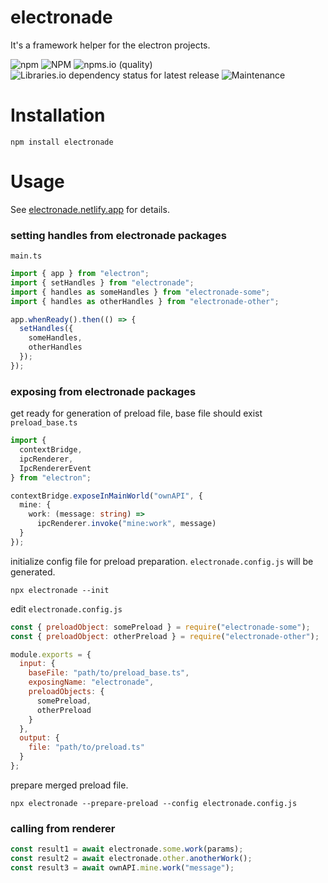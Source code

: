 # electronade

It's a framework helper for the electron projects.

![npm](https://img.shields.io/npm/v/electronade)
![NPM](https://img.shields.io/npm/l/electronade)
![npms.io (quality)](https://img.shields.io/npms-io/quality-score/electronade)
![Libraries.io dependency status for latest release](https://img.shields.io/librariesio/release/npm/electronade)
![Maintenance](https://img.shields.io/maintenance/yes/2022)


# Installation

``` shell
npm install electronade
```

# Usage

See [electronade.netlify.app](https://electronade.netlify.app/) for details.

### setting handles from electronade packages
`main.ts`
``` typescript
import { app } from "electron";
import { setHandles } from "electronade";
import { handles as someHandles } from "electronade-some";
import { handles as otherHandles } from "electronade-other";

app.whenReady().then(() => {
  setHandles({
    someHandles,
    otherHandles
  });
});
```

### exposing from electronade packages
get ready for generation of preload file, base file should exist
`preload_base.ts`
``` typescript
import {
  contextBridge,
  ipcRenderer,
  IpcRendererEvent
} from "electron";

contextBridge.exposeInMainWorld("ownAPI", {
  mine: {
    work: (message: string) =>
      ipcRenderer.invoke("mine:work", message)
  }
});
```

initialize config file for preload preparation.
`electronade.config.js` will be generated.
``` shell
npx electronade --init
```

edit `electronade.config.js`
``` javascript
const { preloadObject: somePreload } = require("electronade-some");
const { preloadObject: otherPreload } = require("electronade-other");

module.exports = {
  input: {
    baseFile: "path/to/preload_base.ts",
    exposingName: "electronade",
    preloadObjects: {
      somePreload,
      otherPreload
    }
  },
  output: {
    file: "path/to/preload.ts"
  }
};
```

prepare merged preload file.
``` shell
npx electronade --prepare-preload --config electronade.config.js
```

### calling from renderer
``` javascript
const result1 = await electronade.some.work(params);
const result2 = await electronade.other.anotherWork();
const result3 = await ownAPI.mine.work("message");
```
